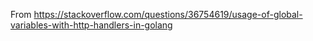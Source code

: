 From https://stackoverflow.com/questions/36754619/usage-of-global-variables-with-http-handlers-in-golang
